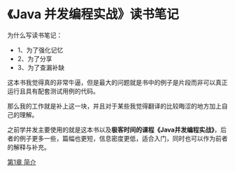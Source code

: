 # 《Java 并发编程实战》读书笔记

为什么写读书笔记：

- 1、为了强化记忆
- 2、为了分享
- 3、为了查漏补缺

这本书我觉得真的非常牛逼，但是最大的问题就是书中的例子是片段而非可以真正运行且具有配套测试用例的代码。

那么我的工作就是补上这一块，并且对于某些我觉得翻译的比较晦涩的地方加上自己的理解。

之前学并发主要使用的就是这本书以及**极客时间的课程《Java并发编程实战》**，后者的例子更多一些，篇幅也更短，信息密度更低，适合入门，同时也可以作为前者的解释与补充。

[第1章 简介](https://github.com/funnycoding/java_learning/blob/master/java_concurrency_in_practice/docs/1/1.%E7%AE%80%E4%BB%8B.md)


